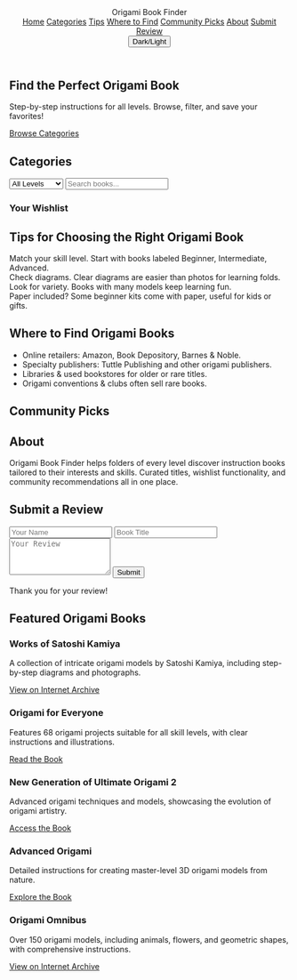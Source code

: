 <!DOCTYPE html>
<html lang="en">
<head>
<meta charset="UTF-8">
<meta name="viewport" content="width=device-width, initial-scale=1.0">
<title>Origami Book Finder</title>
<script src="https://cdn.tailwindcss.com"></script>
<style>
  html { scroll-behavior: smooth; }
  .book-card:hover { transform: scale(1.03); transition: transform 0.2s; }
</style>
</head>
<body class="bg-slate-50 text-slate-900 dark:bg-slate-900 dark:text-slate-100">

<!-- Navbar -->
<header class="fixed top-0 w-full bg-white dark:bg-slate-800 shadow z-50">
  <div class="max-w-6xl mx-auto px-4 sm:px-6 lg:px-8 flex justify-between h-16 items-center">
    <div class="font-bold text-xl">Origami Book Finder</div>
    <nav class="space-x-4 hidden md:flex">
      <a href="#home" class="hover:underline">Home</a>
      <a href="#categories" class="hover:underline">Categories</a>
      <a href="#tips" class="hover:underline">Tips</a>
      <a href="#where" class="hover:underline">Where to Find</a>
      <a href="#community" class="hover:underline">Community Picks</a>
      <a href="#about" class="hover:underline">About</a>
      <a href="#submit" class="hover:underline">Submit Review</a>
    </nav>
    <button id="darkToggle" class="px-3 py-1 bg-indigo-600 text-white rounded">Dark/Light</button>
  </div>
</header>

<main class="pt-20 max-w-6xl mx-auto px-4 sm:px-6 lg:px-8 space-y-20">

<!-- Home -->
<section id="home" class="text-center py-12">
  <h1 class="text-4xl font-extrabold mb-4">Find the Perfect Origami Book</h1>
  <p class="text-slate-600 dark:text-slate-300 mb-6">Step-by-step instructions for all levels. Browse, filter, and save your favorites!</p>
  <a href="#categories" class="px-6 py-3 bg-indigo-600 text-white rounded">Browse Categories</a>
</section>

<!-- Categories -->
<section id="categories">
  <h2 class="text-3xl font-bold mb-6">Categories</h2>
  
  <!-- Filters -->
  <div class="flex flex-col sm:flex-row gap-3 mb-6">
    <select id="levelFilter" class="px-3 py-2 border rounded">
      <option value="All">All Levels</option>
      <option value="Beginner">Beginner</option>
      <option value="Kids">Kids</option>
      <option value="Intermediate">Intermediate</option>
      <option value="Advanced">Advanced</option>
    </select>
    <input type="text" id="searchInput" placeholder="Search books..." class="px-3 py-2 border rounded flex-1">
  </div>

  <!-- Books Grid -->
  <div id="booksGrid" class="grid gap-6 grid-cols-1 sm:grid-cols-2 lg:grid-cols-3"></div>

  <!-- Wishlist -->
  <div class="mt-10">
    <h3 class="text-xl font-semibold mb-2">Your Wishlist</h3>
    <ul id="wishlist" class="list-disc ml-5 text-slate-600 dark:text-slate-400"></ul>
  </div>
</section>

<!-- Tips -->
<section id="tips">
  <h2 class="text-3xl font-bold mb-6">Tips for Choosing the Right Origami Book</h2>
  <div class="grid sm:grid-cols-2 gap-4">
    <div class="p-4 bg-white dark:bg-slate-800 rounded shadow">Match your skill level. Start with books labeled Beginner, Intermediate, Advanced.</div>
    <div class="p-4 bg-white dark:bg-slate-800 rounded shadow">Check diagrams. Clear diagrams are easier than photos for learning folds.</div>
    <div class="p-4 bg-white dark:bg-slate-800 rounded shadow">Look for variety. Books with many models keep learning fun.</div>
    <div class="p-4 bg-white dark:bg-slate-800 rounded shadow">Paper included? Some beginner kits come with paper, useful for kids or gifts.</div>
  </div>
</section>

<!-- Where to Find -->
<section id="where">
  <h2 class="text-3xl font-bold mb-6">Where to Find Origami Books</h2>
  <ul class="grid sm:grid-cols-2 gap-4">
    <li class="p-4 bg-white dark:bg-slate-800 rounded shadow">Online retailers: Amazon, Book Depository, Barnes & Noble.</li>
    <li class="p-4 bg-white dark:bg-slate-800 rounded shadow">Specialty publishers: Tuttle Publishing and other origami publishers.</li>
    <li class="p-4 bg-white dark:bg-slate-800 rounded shadow">Libraries & used bookstores for older or rare titles.</li>
    <li class="p-4 bg-white dark:bg-slate-800 rounded shadow">Origami conventions & clubs often sell rare books.</li>
  </ul>
</section>

<!-- Community Picks -->
<section id="community">
  <h2 class="text-3xl font-bold mb-6">Community Picks</h2>
  <ul class="grid sm:grid-cols-3 gap-4" id="communityPicks"></ul>
</section>

<!-- About -->
<section id="about">
  <h2 class="text-3xl font-bold mb-4">About</h2>
  <p class="text-slate-600 dark:text-slate-300">Origami Book Finder helps folders of every level discover instruction books tailored to their interests and skills. Curated titles, wishlist functionality, and community recommendations all in one place.</p>
</section>

<!-- Submit Review -->
<section id="submit" class="mt-10">
  <h2 class="text-3xl font-bold mb-4">Submit a Review</h2>
  <form id="reviewForm" class="grid gap-3 max-w-md">
    <input type="text" placeholder="Your Name" required class="px-3 py-2 border rounded">
    <input type="text" placeholder="Book Title" required class="px-3 py-2 border rounded">
    <textarea placeholder="Your Review" rows="4" required class="px-3 py-2 border rounded"></textarea>
    <button type="submit" class="px-4 py-2 bg-indigo-600 text-white rounded">Submit</button>
  </form>
  <div id="reviewThanks" class="mt-4 hidden p-4 bg-green-100 dark:bg-green-800 rounded">Thank you for your review!</div>
</section>

</main>

<script>
// Dark mode toggle
document.getElementById('darkToggle').onclick = () => document.body.classList.toggle('dark');

// Book data
const books = [
  {title:"Solid Origami",author:"Shuzo Fujimoto",level:"Advanced",theme:"Geometric",description:"Geometric models, 3D solids, stars, and modular origami.",cover:"covers/solid-origami.jpg"},
  {title:"Perfectly Mindful Origami",author:"Mark Bolitho",level:"Intermediate",theme:"Mindful",description:"The Art and Craft of Geometric Origami.",cover:"covers/perfectly-mindful-origami.jpg"},
  {title:"New Generation Of Origami",author:"Makoto Yamaguchi",level:"Intermediate",theme:"Modern",description:"Modern origami designs.",cover:"covers/new-generation-of-origami.jpg"},
  {title:"The Usborne Book of Origami",author:"Kate Needham",level:"Beginner",theme:"General",description:"Step-by-step directions for creating a variety of origami projects.",cover:"covers/usborne-origami.jpg"},
  {title:"Origami for Everyone",author:"Didier Boursin",level:"Intermediate",theme:"Collection",description:"68 masterpieces.",cover:"covers/origami-for-everyone.jpg"},
  {title:"The Best of Origami",author:"Various",level:"Advanced",theme:"Collection",description:"New models by contemporary folders.",cover:"covers/best-of-origami.jpg"},
  {title:"Origami for Beginners",author:"Florence Temko",level:"Beginner",theme:"General",description:"Gentle introduction with essential folds and simple models.",cover:"covers/origami-for-beginners.jpg"},
  {title:"Easy Origami",author:"John Montroll",level:"Beginner",theme:"General",description:"Large collection of easy projects.",cover:"covers/easy-origami.jpg"},
  {title:"Absolute Beginner's Origami",author:"Nick Robinson",level:"Beginner",theme:"General",description:"Step-by-step lessons focused on basic folds.",cover:"covers/absolute-beginners-origami.jpg"},
  {title:"Origami for Children",author:"Mari Ono",level:"Kids",theme:"Kids",description:"Bright, easy-to-follow projects.",cover:"covers/origami-for-children.jpg"},
  {title:"My First Origami Kit",author:"Tuttle Publishing",level:"Kids",theme:"Kids",description:"Beginner kit with colorful papers.",cover:"covers/my-first-origami-kit.jpg"},
  {title:"Origami Zoo",author:"Joel Stern",level:"Kids",theme:"Animals",description:"Animal-themed models for younger folders.",cover:"covers/origami-zoo.jpg"},
  {title:"Origami Omnibus",author:"Kunihiko Kasahara",level:"Intermediate",theme:"Collection",description:"Intermediate models — animals, flowers, classics.",cover:"covers/origami-omnibus.jpg"},
  {title:"Amazing Origami",author:"Kunihiko Kasahara",level:"Intermediate",theme:"General",description:"Wide range of intermediate projects.",cover:"covers/amazing-origami.jpg"},
  {title:"Origami Design Secrets",author:"Robert J. Lang",level:"Advanced",theme:"Theory",description:"Deep dive into origami design and mathematical techniques.",cover:"covers/origami-design-secrets.jpg"},
  {title:"Works of Satoshi Kamiya",author:"Satoshi Kamiya",level:"Advanced",theme:"Masterpieces",description:"Detailed models for experienced folders.",cover:"covers/works-of-satoshi-kamiya.jpg"},
  {title:"Origami Insects and Their Kin",author:"Robert J. Lang",level:"Advanced",theme:"Animals",description:"Complex insect models and advanced insect-inspired designs.",cover:"covers/origami-insects.jpg"},
  {title:"Origami Flowers",author:"Mari Ono",level:"Beginner",theme:"Flowers",description:"Beautiful flower projects.",cover:"covers/origami-flowers.jpg"}
];

// Display books
const booksGrid = document.getElementById('booksGrid');
const wishlistEl = document.getElementById('wishlist');
let wishlist = JSON.parse(localStorage.getItem('wishlist')||'[]');

function renderWishlist() {
  wishlistEl.innerHTML = wishlist.map(b => `<li>${b.title} — ${b.author}</li>`).join('');
}

function renderBooks() {
  const query = document.getElementById('searchInput').value.toLowerCase();
  const level = document.getElementById('levelFilter').value;
  booksGrid.innerHTML = '';
  books.filter(b => (level==='All'||b.level===level) && (b.title.toLowerCase().includes(query)||b.author.toLowerCase().includes(query)||b.description.toLowerCase().includes(query)))
    .forEach(b => {
      const div = document.createElement('div');
      div.className='book-card bg-white dark:bg-slate-800 p-4 rounded shadow cursor-pointer';
      div.innerHTML = `
        <div class="flex gap-3">
          <div class="w-24 h-32 overflow-hidden rounded"><img src="${b.cover}" alt="${b.title}" class="w-full h-full object-cover"></div>
          <div class="flex-1">
            <h3 class="font-bold text-lg">${b.title}</h3>
            <p class="text-sm">${b.author} — ${b.level}</p>
            <p class="text-sm mt-1">${b.description}</p>
            <button class="mt-2 px-3 py-1 bg-indigo-600 text-white rounded add-wishlist">Add to Wishlist</button>
          </div>
        </div>`;
      booksGrid.appendChild(div);
      div.querySelector('.add-wishlist').onclick = () => {
        if(!wishlist.some(x=>x.title===b.title)) wishlist.push(b);
        localStorage.setItem('wishlist',JSON.stringify(wishlist));
        renderWishlist();
      }
    });
}

document.getElementById('searchInput').oninput = renderBooks;
document.getElementById('levelFilter').onchange = renderBooks;

renderWishlist();
renderBooks();

// Community Picks (simple: first 6 books)
const communityEl = document.getElementById('communityPicks');
books.slice(0,6).forEach(b=>{
  const li = document.createElement('li');
  li.className='p-4 bg-white dark:bg-slate-800 rounded shadow';
  li.innerHTML = `<strong>${b.title}</strong><br>${b.author} — ${b.level}`;
  communityEl.appendChild(li);
});

// Submit Review
const reviewForm = document.getElementById('reviewForm');
const reviewThanks = document.getElementById('reviewThanks');
reviewForm.onsubmit = e=>{
  e.preventDefault();
  reviewForm.reset();
  reviewThanks.classList.remove('hidden');
  setTimeout(()=>reviewThanks.classList.add('hidden'),3000);
};
</script>

</body>
</html>

<section id="featured-books">
  <h2 class="text-3xl font-bold mb-6">Featured Origami Books</h2>
  <div class="grid gap-6 grid-cols-1 sm:grid-cols-2 lg:grid-cols-3">
    <div class="bg-white dark:bg-slate-800 p-4 rounded shadow">
      <h3 class="font-semibold text-xl">Works of Satoshi Kamiya</h3>
      <p class="text-sm">A collection of intricate origami models by Satoshi Kamiya, including step-by-step diagrams and photographs.</p>
      <a href="https://archive.org/details/satoshikamiyaworks19952003" class="text-indigo-600 hover:underline">View on Internet Archive</a>
    </div>
    <div class="bg-white dark:bg-slate-800 p-4 rounded shadow">
      <h3 class="font-semibold text-xl">Origami for Everyone</h3>
      <p class="text-sm">Features 68 origami projects suitable for all skill levels, with clear instructions and illustrations.</p>
      <a href="https://archive.org/details/origamiforeveryo0000bour" class="text-indigo-600 hover:underline">Read the Book</a>
    </div>
    <div class="bg-white dark:bg-slate-800 p-4 rounded shadow">
      <h3 class="font-semibold text-xl">New Generation of Ultimate Origami 2</h3>
      <p class="text-sm">Advanced origami techniques and models, showcasing the evolution of origami artistry.</p>
      <a href="https://archive.org/details/new-generation-of-ultimate-origami-2-makoto-yamaguchi" class="text-indigo-600 hover:underline">Access the Book</a>
    </div>
    <div class="bg-white dark:bg-slate-800 p-4 rounded shadow">
      <h3 class="font-semibold text-xl">Advanced Origami</h3>
      <p class="text-sm">Detailed instructions for creating master-level 3D origami models from nature.</p>
      <a href="https://archive.org/details/advancedorigamia0000lafo_l0x4" class="text-indigo-600 hover:underline">Explore the Book</a>
    </div>
    <div class="bg-white dark:bg-slate-800 p-4 rounded shadow">
      <h3 class="font-semibold text-xl">Origami Omnibus</h3>
      <p class="text-sm">Over 150 origami models, including animals, flowers, and geometric shapes, with comprehensive instructions.</p>
      <a href="https://archive.org/details/origamiomnibus00kuni" class="text-indigo-600 hover:underline">View on Internet Archive</a>
    </div>
  </div>
</section>
